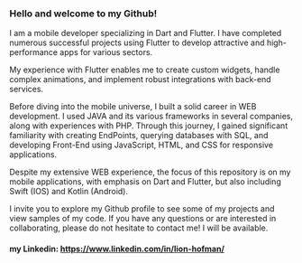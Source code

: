 ### Hello and welcome to my Github!

I am a mobile developer specializing in Dart and Flutter. I have completed numerous successful projects using Flutter to develop attractive and high-performance apps for various sectors.

My experience with Flutter enables me to create custom widgets, handle complex animations, and implement robust integrations with back-end services.

Before diving into the mobile universe, I built a solid career in WEB development. I used JAVA and its various frameworks in several companies, along with experiences with PHP. Through this journey, I gained significant familiarity with creating EndPoints, querying databases with SQL, and developing Front-End using JavaScript, HTML, and CSS for responsive applications.

Despite my extensive WEB experience, the focus of this repository is on my mobile applications, with emphasis on Dart and Flutter, but also including Swift (IOS) and Kotlin (Android).

I invite you to explore my Github profile to see some of my projects and view samples of my code. If you have any questions or are interested in collaborating, please do not hesitate to contact me! I will be available.


#### my Linkedin: https://www.linkedin.com/in/lion-hofman/
